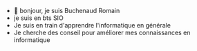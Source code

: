 - 👋 bonjour, je suis Buchenaud Romain
- je suis en bts SIO
- Je suis en train d'apprendre l'informatique en générale
- Je cherche des conseil pour améliorer mes connaissances en informatique

<!---
Buchenaudrom1/Buchenaudrom1 is a ✨ special ✨ repository because its `README.md` (this file) appears on your GitHub profile.
You can click the Preview link to take a look at your changes.
--->
